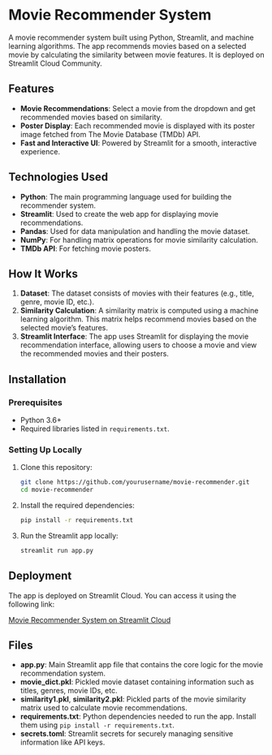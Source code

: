 # Movie Recommender System

A movie recommender system built using Python, Streamlit, and machine learning algorithms. The app recommends movies based on a selected movie by calculating the similarity between movie features. It is deployed on Streamlit Cloud Community.

## Features

- **Movie Recommendations**: Select a movie from the dropdown and get recommended movies based on similarity.
- **Poster Display**: Each recommended movie is displayed with its poster image fetched from The Movie Database (TMDb) API.
- **Fast and Interactive UI**: Powered by Streamlit for a smooth, interactive experience.

## Technologies Used

- **Python**: The main programming language used for building the recommender system.
- **Streamlit**: Used to create the web app for displaying movie recommendations.
- **Pandas**: Used for data manipulation and handling the movie dataset.
- **NumPy**: For handling matrix operations for movie similarity calculation.
- **TMDb API**: For fetching movie posters.

## How It Works

1. **Dataset**: The dataset consists of movies with their features (e.g., title, genre, movie ID, etc.).
2. **Similarity Calculation**: A similarity matrix is computed using a machine learning algorithm. This matrix helps recommend movies based on the selected movie’s features.
3. **Streamlit Interface**: The app uses Streamlit for displaying the movie recommendation interface, allowing users to choose a movie and view the recommended movies and their posters.

## Installation

### Prerequisites

- Python 3.6+
- Required libraries listed in `requirements.txt`.

### Setting Up Locally

1. Clone this repository:

   ```bash
   git clone https://github.com/yourusername/movie-recommender.git
   cd movie-recommender
2. Install the required dependencies:
    ```bash
    pip install -r requirements.txt

3. Run the Streamlit app locally:
    ```bash
    streamlit run app.py

## Deployment

The app is deployed on Streamlit Cloud. You can access it using the following link:

[Movie Recommender System on Streamlit Cloud]([https://your-app-link.streamlit.app](https://movie-recommender-app-3ovjwirqkfahgbhjhibukk.streamlit.app/))

## Files

- **app.py**: Main Streamlit app file that contains the core logic for the movie recommendation system.
- **movie_dict.pkl**: Pickled movie dataset containing information such as titles, genres, movie IDs, etc.
- **similarity1.pkl**, **similarity2.pkl**: Pickled parts of the movie similarity matrix used to calculate movie recommendations.
- **requirements.txt**: Python dependencies needed to run the app. Install them using `pip install -r requirements.txt`.
- **secrets.toml**: Streamlit secrets for securely managing sensitive information like API keys.

